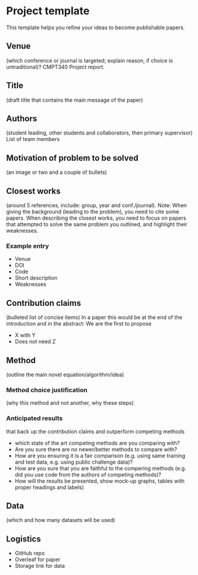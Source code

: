 # Project template
This template helps you refine your ideas to become publishable papers.

## Venue 
(which conference or journal is targeted; explain reason, if choice is untraditional)? CMPT340 Project report.
## Title 
(draft title that contains the main message of the paper)
## Authors 
(student leading, other students and collaborators, then primary supervisor)  List of team members
## Motivation of problem to be solved 
(an image or two and a couple of bullets)
 
## Closest works 
(around 5 references, include: group, year and conf./journal). Note: When giving the background (leading to the problem), you need to cite some papers. When describing the closest works, you need to focus on papers that attempted to solve the same problem you outlined, and highlight their weaknesses.
### Example entry 
- Venue
- DOI
- Code
- Short description
- Weaknesses

## Contribution claims 
(bulleted list of concise items)
In a paper this would be at the end of the introduction and in the abstract:
We are the first to propose
- X with Y
- Does not need Z

   
## Method 
(outline the main novel equation/algorithm/idea)

### Method choice justification 
(why this method and not another, why these steps)
### Anticipated results 
that back up the contribution claims and outperform competing methods 
- which state of the art competing methods are you comparing with?
- Are you sure there are no newer/better methods to compare with?
- How are you ensuring it is a fair comparison (e.g. using same training and test data, e.g. using public challenge data)?
- How are you sure that you are faithful to the compering methods (e.g. did you use code from the authors of competing methods)?
- How will the results be presented, show mock-up graphs, tables with proper headings and labels)

## Data 
(which and how many datasets will be used)

## Logistics
- GitHub repo
- Overleaf for paper
- Storage link for data
